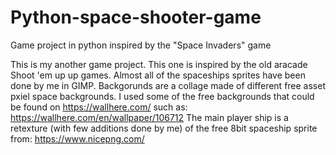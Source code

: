 # Python-space-shooter-game
Game project in python inspired by the "Space Invaders" game


This is my another game project. This one is inspired by the old aracade Shoot 'em up up games.
Almost all of the spaceships sprites have been done by me in GIMP. Backgorunds are a collage made of different free asset pxiel space backgrounds.
I used some of the free backgrounds that could be found on https://wallhere.com/ such as: https://wallhere.com/en/wallpaper/106712
The main player ship is a retexture (with few additions done by me) of the free 8bit spaceship sprite from: https://www.nicepng.com/